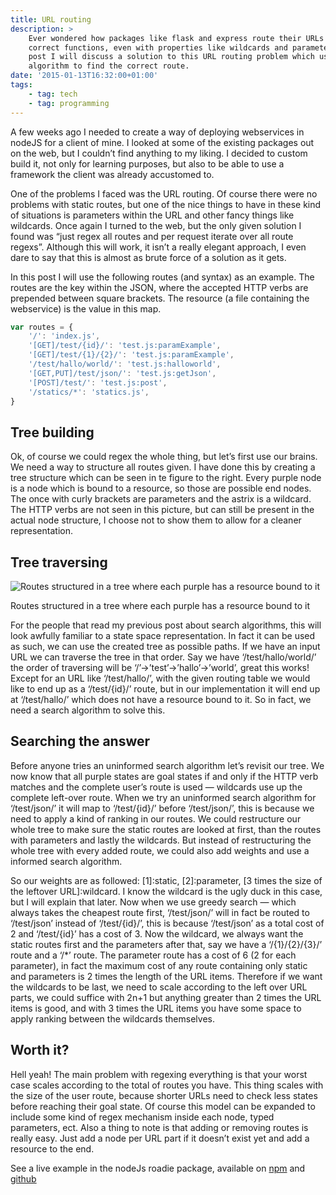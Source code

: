 ```yaml
---
title: URL routing
description: >
    Ever wondered how packages like flask and express route their URLs to the
    correct functions, even with properties like wildcards and parameters? In this
    post I will discuss a solution to this URL routing problem which uses a search
    algorithm to find the correct route.
date: '2015-01-13T16:32:00+01:00'
tags:
    - tag: tech
    - tag: programming
---
```


A few weeks ago I needed to create a way of deploying webservices in nodeJS for a client of mine. I looked at some of the existing packages out on the web, but I couldn’t find anything to my liking. I decided to custom build it, not only for learning purposes, but also to be able to use a framework the client was already accustomed to.

One of the problems I faced was the URL routing. Of course there were no problems with static routes, but one of the nice things to have in these kind of situations is parameters within the URL and other fancy things like wildcards. Once again I turned to the web, but the only given solution I found was “just regex all routes and per request iterate over all route regexs”. Although this will work, it isn’t a really elegant approach, I even dare to say that this is almost as brute force of a solution as it gets.

In this post I will use the following routes (and syntax) as an example. The routes are the key within the JSON, where the accepted HTTP verbs are prepended between square brackets. The resource (a file containing the webservice) is the value in this map.

```js
var routes = {
    '/': 'index.js',
    '[GET]/test/{id}/': 'test.js:paramExample',
    '[GET]/test/{1}/{2}/': 'test.js:paramExample',
    '/test/hallo/world/': 'test.js:halloworld',
    '[GET,PUT]/test/json/': 'test.js:getJson',
    '[POST]/test/': 'test.js:post',
    '/statics/*': 'statics.js',
}
```

## Tree building

Ok, of course we could regex the whole thing, but let’s first use our brains. We need a way to structure all routes given. I have done this by creating a tree structure which can be seen in te figure to the right. Every purple node is a node which is bound to a resource, so those are possible end nodes. The once with curly brackets are parameters and the astrix is a wildcard. The HTTP verbs are not seen in this picture, but can still be present in the actual node structure, I choose not to show them to allow for a cleaner representation.

## Tree traversing

![Routes structured in a tree where each purple has a resource bound to it](/uploads/roadieroutegraph-300x271.png#right)

Routes structured in a tree where each purple has a resource bound to it

For the people that read my previous post about search algorithms, this will look awfully familiar to a state space representation. In fact it can be used as such, we can use the created tree as possible paths. If we have an input URL we can traverse the tree in that order. Say we have ‘/test/hallo/world/’ the order of traversing will be ‘/’->’test’->’hallo’->’world’, great this works! Except for an URL like ‘/test/hallo/’, with the given routing table we would like to end up as a ‘/test/{id}/’ route, but in our implementation it will end up at ‘/test/hallo/’ which does not have a resource bound to it. So in fact, we need a search algorithm to solve this.

## Searching the answer

Before anyone tries an uninformed search algorithm let’s revisit our tree. We now know that all purple states are goal states if and only if the HTTP verb matches and the complete user’s route is used — wildcards use up the complete left-over route. When we try an uninformed search algorithm for ‘/test/json/’ it will map to ‘/test/{id}/’ before ‘/test/json/’, this is because we need to apply a kind of ranking in our routes. We could restructure our whole tree to make sure the static routes are looked at first, than the routes with parameters and lastly the wildcards. But instead of restructuring the whole tree with every added route, we could also add weights and use a informed search algorithm.

So our weights are as followed: \[1]:static, \[2]:parameter, \[3 times the size of the leftover URL]:wildcard. I know the wildcard is the ugly duck in this case, but I will explain that later. Now when we use greedy search — which always takes the cheapest route first, ‘/test/json/’ will in fact be routed to ‘/test/json’ instead of ‘/test/{id}/’, this is because ‘/test/json’ as a total cost of 2 and ‘/test/{id}’ has a cost of 3. Now the wildcard, we always want the static routes first and the parameters after that, say we have a ‘/{1}/{2}/{3}/’ route and a ‘/\*’ route. The parameter route has a cost of 6 (2 for each parameter), in fact the maximum cost of any route containing only static and parameters is 2 times the length of the URL items. Therefore if we want the wildcards to be last, we need to scale according to the left over URL parts, we could suffice with 2n+1 but anything greater than 2 times the URL items is good, and with 3 times the URL items you have some space to apply ranking between the wildcards themselves.

## Worth it?

Hell yeah! The main problem with regexing everything is that your worst case scales according to the total of routes you have. This thing scales with the size of the user route, because shorter URLs need to check less states before reaching their goal state. Of course this model can be expanded to include some kind of regex mechanism inside each node, typed parameters, ect. Also a thing to note is that adding or removing routes is really easy. Just add a node per URL part if it doesn’t exist yet and add a resource to the end.

See a live example in the nodeJs roadie package, available on [npm](https://www.npmjs.com/package/roadie) and [github](https://github.com/blackshadev/Roadie)
